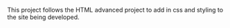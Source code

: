 This project follows the HTML advanced project to add in css and styling to the site being developed.


